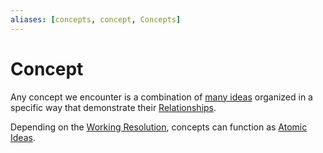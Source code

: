 ```yaml
---
aliases: [concepts, concept, Concepts]
---
```

# Concept
Any concept we encounter is a combination of [many ideas](Atomic%20Ideas.md) organized in a specific way that demonstrate their [Relationships](Relationships.md). 

Depending on the [Working Resolution](Working%20Resolution.md), concepts can function as [Atomic Ideas](Atomic%20Ideas.md).